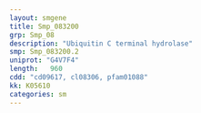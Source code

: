 ```yaml
---
layout: smgene
title: Smp_083200
grp: Smp_08
description: "Ubiquitin C terminal hydrolase"
smp: Smp_083200.2
uniprot: "G4V7F4"
length:   960
cdd: "cd09617, cl08306, pfam01088"
kk: K05610
categories: sm
---
```


